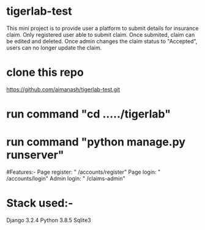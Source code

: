 # tigerlab-test
This mini project is to provide user a platform to submit details for insurance claim. Only registered user able to submit claim. Once submited, claim can be edited and deleted.
Once admin changes the claim status to "Accepted", users can no longer update the claim. 

# clone this repo
https://github.com/aimanash/tigerlab-test.git

# run command "cd ...../tigerlab"

# run command "python manage.py runserver"

#Features:-
   Page register:  " /accounts/register" 
   Page login:  " /accounts/login" 
   Admin login:  " /claims-admin" 
   
# Stack used:-
  Django 3.2.4
  Python 3.8.5
  Sqlite3
  
 
  
  
